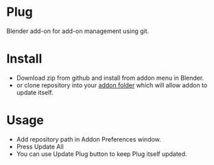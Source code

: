 # Plug
Blender add-on for add-on management using git.

# Install
* Download zip from github and install from addon menu in Blender.
* or clone repository into your [addon folder](https://www.blender.org/manual/getting_started/installing_blender/directorylayout.html) which will allow addon to update itself.

# Usage
* Add repository path in Addon Preferences window.
* Press Update All
* You can use Update Plug button to keep Plug itself updated.
